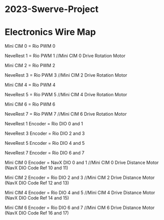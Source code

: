 # 2023-Swerve-Project


# Electronics Wire Map

Mini CIM 0 = Rio PWM 0 

NeveRest 1 = Rio PWM 1 //Mini CIM 0 Drive Rotation Motor

Mini CIM 2 = Rio PWM 2 

NeveRest 3 = Rio PWM 3 //Mini CIM 2 Drive Rotation Motor

Mini CIM 4 = Rio PWM 4 

NeveRest 5 = Rio PWM 5 //Mini CIM 4 Drive Rotation Motor

Mini CIM 6 = Rio PWM 6 

NeveRest 7 = Rio PWM 7 //Mini CIM 6 Drive Rotation Motor

NeveRest 1 Encoder = Rio DIO 0 and 1 

NeveRest 3 Encoder = Rio DIO 2 and 3 

NeveRest 5 Encoder = Rio DIO 4 and 5 

NeveRest 7 Encoder = Rio DIO 6 and 7 

Mini CIM 0 Encoder = NavX DIO 0 and 1 //Mini CIM 0 Drive Distance Motor (NavX DIO Code Ref 10 and 11)

Mini CIM 2 Encoder = Rio DIO 2 and 3 //Mini CIM 2 Drive Distance Motor (NavX DIO Code Ref 12 and 13)

Mini CIM 4 Encoder = Rio DIO 4 and 5 //Mini CIM 4 Drive Distance Motor (NavX DIO Code Ref 14 and 15) 

Mini CIM 6 Encoder = Rio DIO 6 and 7 //Mini CIM 6 Drive Distance Motor (NavX DIO Code Ref 16 and 17)
